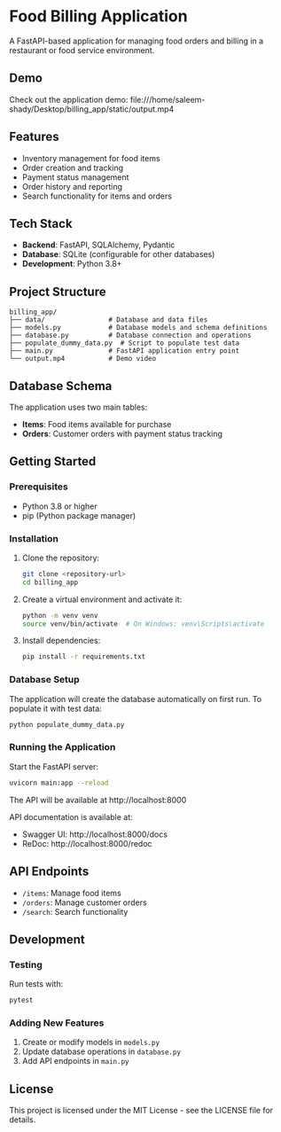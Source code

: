 # Food Billing Application

A FastAPI-based application for managing food orders and billing in a restaurant or food service environment.

## Demo

Check out the application demo:
file:///home/saleem-shady/Desktop/billing_app/static/output.mp4


## Features

- Inventory management for food items
- Order creation and tracking
- Payment status management
- Order history and reporting
- Search functionality for items and orders

## Tech Stack

- **Backend**: FastAPI, SQLAlchemy, Pydantic
- **Database**: SQLite (configurable for other databases)
- **Development**: Python 3.8+

## Project Structure

```
billing_app/
├── data/                # Database and data files
├── models.py            # Database models and schema definitions
├── database.py          # Database connection and operations
├── populate_dummy_data.py  # Script to populate test data
├── main.py              # FastAPI application entry point
└── output.mp4           # Demo video
```

## Database Schema

The application uses two main tables:

- **Items**: Food items available for purchase
- **Orders**: Customer orders with payment status tracking

## Getting Started

### Prerequisites

- Python 3.8 or higher
- pip (Python package manager)

### Installation

1. Clone the repository:
   ```bash
   git clone <repository-url>
   cd billing_app
   ```

2. Create a virtual environment and activate it:
   ```bash
   python -m venv venv
   source venv/bin/activate  # On Windows: venv\Scripts\activate
   ```

3. Install dependencies:
   ```bash
   pip install -r requirements.txt
   ```

### Database Setup

The application will create the database automatically on first run. To populate it with test data:

```bash
python populate_dummy_data.py
```

### Running the Application

Start the FastAPI server:

```bash
uvicorn main:app --reload
```

The API will be available at http://localhost:8000

API documentation is available at:
- Swagger UI: http://localhost:8000/docs
- ReDoc: http://localhost:8000/redoc

## API Endpoints

- `/items`: Manage food items
- `/orders`: Manage customer orders
- `/search`: Search functionality

## Development

### Testing

Run tests with:

```bash
pytest
```

### Adding New Features

1. Create or modify models in `models.py`
2. Update database operations in `database.py`
3. Add API endpoints in `main.py`

## License

This project is licensed under the MIT License - see the LICENSE file for details.
